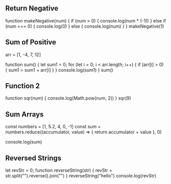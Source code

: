 ## Return Negative
function makeNegative(num) {
    if (num > 0) {
        console.log(num * (-1))
    } else if (num === 0) {
        console.log(0)
    } else {
        console.log(num)
    }
}
makeNegative(1)

## Sum of Positive
arr = [1, -4, 7, 12]

function sum() {
    let sum1 = 0;
    for (let i = 0; i < arr.length; i++) {
        if (arr[i] > 0) {
            sum1 = sum1 + arr[i]
        }
    }
    console.log(sum1)
}
sum()

## Function 2
function sqr(num) {
    console.log(Math.pow(num, 2))
}
sqr(9)

## Sum Arrays
const numbers = [1, 5.2, 4, 0, -1]
const sum = numbers.reduce((accumulator, value) => {
    return accumulator + value
  }, 0)

console.log(sum)

## Reversed Strings
let revStr = 0;
function reverseString(str) {
    revStr = str.split("").reverse().join("")
}
reverseString("hello")
console.log(revStr)

